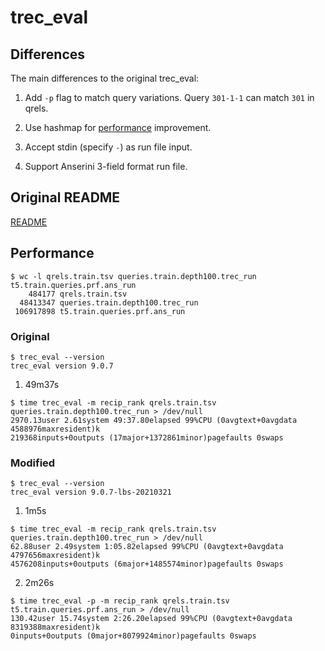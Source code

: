 # trec_eval

## Differences

The main differences to the original trec_eval:

1. Add `-p` flag to match query variations. Query `301-1-1` can match
   `301` in qrels.

2. Use hashmap for [performance](#performance) improvement.

3. Accept stdin (specify `-`) as run file input.

4. Support Anserini 3-field format run file.

## Original README

[README](README)

## Performance

```
$ wc -l qrels.train.tsv queries.train.depth100.trec_run t5.train.queries.prf.ans_run
    484177 qrels.train.tsv
  48413347 queries.train.depth100.trec_run
 106917898 t5.train.queries.prf.ans_run
```

### Original

```
$ trec_eval --version
trec_eval version 9.0.7
```

1. 49m37s

```
$ time trec_eval -m recip_rank qrels.train.tsv queries.train.depth100.trec_run > /dev/null
2970.13user 2.61system 49:37.80elapsed 99%CPU (0avgtext+0avgdata 4588976maxresident)k
219368inputs+0outputs (17major+1372861minor)pagefaults 0swaps
```


### Modified

```
$ trec_eval --version
trec_eval version 9.0.7-lbs-20210321
```

1. 1m5s

```
$ time trec_eval -m recip_rank qrels.train.tsv queries.train.depth100.trec_run > /dev/null
62.88user 2.49system 1:05.82elapsed 99%CPU (0avgtext+0avgdata 4797656maxresident)k
4576208inputs+0outputs (6major+1485574minor)pagefaults 0swaps
```

2. 2m26s

```
$ time trec_eval -p -m recip_rank qrels.train.tsv t5.train.queries.prf.ans_run > /dev/null
130.42user 15.74system 2:26.20elapsed 99%CPU (0avgtext+0avgdata 8319388maxresident)k
0inputs+0outputs (0major+8079924minor)pagefaults 0swaps
```
